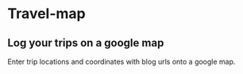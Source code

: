 # Travel-map

## Log your trips on a google map
Enter trip locations and coordinates with blog urls onto a google map.
